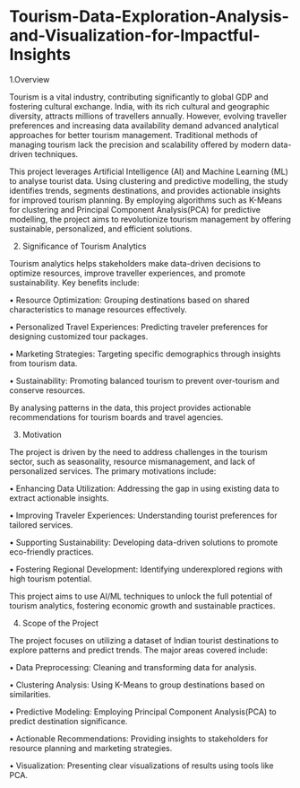 # Tourism-Data-Exploration-Analysis-and-Visualization-for-Impactful-Insights

1.Overview

Tourism is a vital industry, contributing significantly to global GDP and fostering cultural exchange. India, with its rich cultural and geographic diversity, attracts millions of travellers annually. However, evolving traveller preferences and increasing data availability demand advanced analytical approaches for better tourism management. Traditional methods of managing tourism lack the precision and scalability offered by modern data-driven techniques.

This project leverages Artificial Intelligence (AI) and Machine Learning (ML) to analyse tourist data. Using clustering and predictive modelling, the study identifies trends, segments destinations, and provides actionable insights for improved tourism planning. By employing algorithms such as K-Means for clustering and Principal Component Analysis(PCA) for predictive modelling, the project aims to revolutionize tourism management by offering sustainable, personalized, and efficient solutions.

2. Significance of Tourism Analytics

Tourism analytics helps stakeholders make data-driven decisions to optimize resources, improve traveller experiences, and promote sustainability. Key benefits include:

• Resource Optimization: Grouping destinations based on shared characteristics to manage resources effectively.

• Personalized Travel Experiences: Predicting traveler preferences for designing customized tour packages.

• Marketing Strategies: Targeting specific demographics through insights from tourism data.

• Sustainability: Promoting balanced tourism to prevent over-tourism and conserve resources.

By analysing patterns in the data, this project provides actionable recommendations for tourism boards and travel agencies.

3. Motivation

The project is driven by the need to address challenges in the tourism sector, such as seasonality, resource mismanagement, and lack of personalized services. The primary motivations include:

• Enhancing Data Utilization: Addressing the gap in using existing data to extract actionable insights.

• Improving Traveler Experiences: Understanding tourist preferences for tailored services.

• Supporting Sustainability: Developing data-driven solutions to promote eco-friendly practices.

• Fostering Regional Development: Identifying underexplored regions with high tourism potential.

This project aims to use AI/ML techniques to unlock the full potential of tourism analytics, fostering economic growth and sustainable practices.

4. Scope of the Project
   
The project focuses on utilizing a dataset of Indian tourist destinations to explore patterns and predict trends. The major areas covered include:

• Data Preprocessing: Cleaning and transforming data for analysis.

• Clustering Analysis: Using K-Means to group destinations based on similarities.

• Predictive Modeling: Employing Principal Component Analysis(PCA) to predict destination significance.

• Actionable Recommendations: Providing insights to stakeholders for resource planning and marketing strategies.

• Visualization: Presenting clear visualizations of results using tools like PCA.
